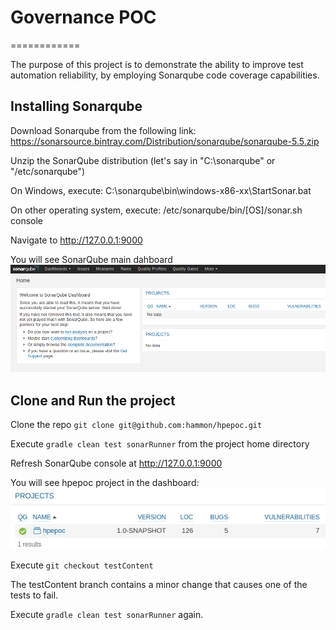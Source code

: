 # Governance POC
============

The purpose of this project is to demonstrate the ability to improve test automation reliability,
by employing Sonarqube code coverage capabilities.


Installing Sonarqube
--------------------

Download Sonarqube from the following link:
https://sonarsource.bintray.com/Distribution/sonarqube/sonarqube-5.5.zip

Unzip the SonarQube distribution (let's say in "C:\sonarqube" or "/etc/sonarqube")

On Windows, execute:
C:\sonarqube\bin\windows-x86-xx\StartSonar.bat

On other operating system, execute:
/etc/sonarqube/bin/[OS]/sonar.sh console

Navigate to <http://127.0.0.1:9000>

You will see SonarQube main dahboard
![SonarQube cosole](sq-empty.png)

Clone and Run the project
------------------------------

Clone the repo ```git clone git@github.com:hammon/hpepoc.git```

Execute ```gradle clean test sonarRunner``` from the project home directory

Refresh SonarQube console at <http://127.0.0.1:9000>

You will see hpepoc project in the dashboard:
![SonarQube projects](sq-projects.png)

Execute ```git checkout testContent```

The testContent branch contains a minor change that causes one of the tests to fail.

Execute ```gradle clean test sonarRunner``` again.

